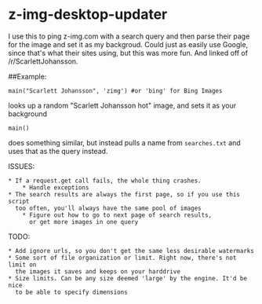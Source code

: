 z-img-desktop-updater
=====================

I use this to ping z-img.com with a search query and then parse their page for the image and set it as my backgroud. Could just as easily use Google, since that's what their sites using, but this was more fun. And linked off of /r/ScarlettJohansson.

##Example:

    main("Scarlett Johansson", 'zimg') #or 'bing' for Bing Images

looks up a random "Scarlett Johansson hot" image, and sets it as your background

    main()

does something similar, but instead pulls a name from `searches.txt` and uses
that as the query instead.

ISSUES:

    * If a request.get call fails, the whole thing crashes.
        * Handle exceptions
    * The search results are always the first page, so if you use this script
      too often, you'll always have the same pool of images
        * Figure out how to go to next page of search results,
          or get more images in one query

TODO:

    * Add ignore urls, so you don't get the same less desirable watermarks
    * Some sort of file organization or limit. Right now, there's not limit on
      the images it saves and keeps on your harddrive
    * Size limits. Can be any size deemed 'large' by the engine. It'd be nice
      to be able to specify dimensions
